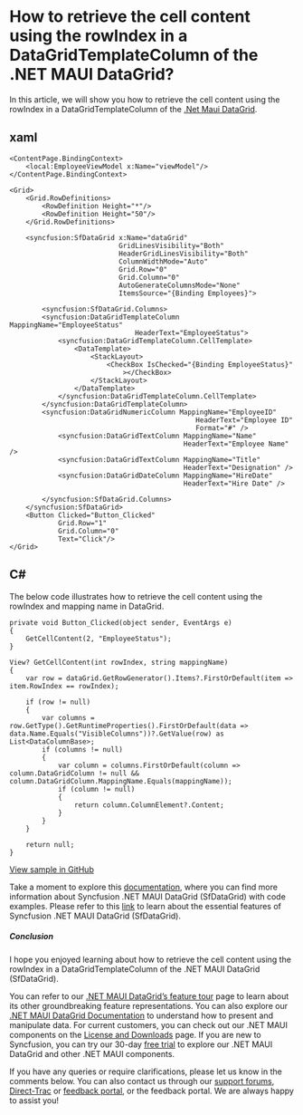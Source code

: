 # How to retrieve the cell content using the rowIndex in a DataGridTemplateColumn of the .NET MAUI DataGrid?
In this article, we will show you how to retrieve the cell content using the rowIndex in a DataGridTemplateColumn of the [.Net Maui DataGrid](https://www.syncfusion.com/maui-controls/maui-datagrid).

## xaml
```
<ContentPage.BindingContext>
    <local:EmployeeViewModel x:Name="viewModel"/>
</ContentPage.BindingContext>

<Grid>
    <Grid.RowDefinitions>
        <RowDefinition Height="*"/>
        <RowDefinition Height="50"/>
    </Grid.RowDefinitions>

    <syncfusion:SfDataGrid x:Name="dataGrid"
                           GridLinesVisibility="Both"
                           HeaderGridLinesVisibility="Both"
                           ColumnWidthMode="Auto"
                           Grid.Row="0"
                           Grid.Column="0"
                           AutoGenerateColumnsMode="None"
                           ItemsSource="{Binding Employees}">

        <syncfusion:SfDataGrid.Columns>
        <syncfusion:DataGridTemplateColumn MappingName="EmployeeStatus"
                               HeaderText="EmployeeStatus">
            <syncfusion:DataGridTemplateColumn.CellTemplate>
                <DataTemplate>
                    <StackLayout>
                        <CheckBox IsChecked="{Binding EmployeeStatus}"
                            ></CheckBox>
                    </StackLayout>
                </DataTemplate>
            </syncfusion:DataGridTemplateColumn.CellTemplate>
        </syncfusion:DataGridTemplateColumn>
        <syncfusion:DataGridNumericColumn MappingName="EmployeeID"
                                              HeaderText="Employee ID"
                                              Format="#" />
            <syncfusion:DataGridTextColumn MappingName="Name"
                                           HeaderText="Employee Name" />
            <syncfusion:DataGridTextColumn MappingName="Title"
                                           HeaderText="Designation" />
            <syncfusion:DataGridDateColumn MappingName="HireDate"
                                           HeaderText="Hire Date" />

        </syncfusion:SfDataGrid.Columns>
    </syncfusion:SfDataGrid>
    <Button Clicked="Button_Clicked" 
            Grid.Row="1"
            Grid.Column="0"
            Text="Click"/>
</Grid>
```

## C#
The below code illustrates how to retrieve the cell content using the rowIndex and mapping name in DataGrid.
```
private void Button_Clicked(object sender, EventArgs e)
{
    GetCellContent(2, "EmployeeStatus");
}

View? GetCellContent(int rowIndex, string mappingName)
{
    var row = dataGrid.GetRowGenerator().Items?.FirstOrDefault(item => item.RowIndex == rowIndex);

    if (row != null)
    {
        var columns = row.GetType().GetRuntimeProperties().FirstOrDefault(data => data.Name.Equals("VisibleColumns"))?.GetValue(row) as List<DataColumnBase>;
        if (columns != null)
        {
            var column = columns.FirstOrDefault(column => column.DataGridColumn != null && column.DataGridColumn.MappingName.Equals(mappingName));
            if (column != null)
            {
                return column.ColumnElement?.Content;
            }
        }
    }

    return null;
}
```
[View sample in GitHub](https://github.com/SyncfusionExamples/How-to-retrieve-the-actual-checkBox-in-a-cell-using-rowIndex-in-a-DataGridTemplateColumn)

Take a moment to explore this [documentation](https://help.syncfusion.com/maui/datagrid/overview), where you can find more information about Syncfusion .NET MAUI DataGrid (SfDataGrid) with code examples. Please refer to this [link](https://www.syncfusion.com/maui-controls/maui-datagrid) to learn about the essential features of Syncfusion .NET MAUI DataGrid (SfDataGrid).
 
##### Conclusion
 
I hope you enjoyed learning about how to retrieve the cell content using the rowIndex in a DataGridTemplateColumn of the .NET MAUI DataGrid (SfDataGrid).
 
You can refer to our [.NET MAUI DataGrid’s feature tour](https://www.syncfusion.com/maui-controls/maui-datagrid) page to learn about its other groundbreaking feature representations. You can also explore our [.NET MAUI DataGrid Documentation](https://help.syncfusion.com/maui/datagrid/getting-started) to understand how to present and manipulate data. 
For current customers, you can check out our .NET MAUI components on the [License and Downloads](https://www.syncfusion.com/sales/teamlicense) page. If you are new to Syncfusion, you can try our 30-day [free trial](https://www.syncfusion.com/downloads/maui) to explore our .NET MAUI DataGrid and other .NET MAUI components.
 
If you have any queries or require clarifications, please let us know in the comments below. You can also contact us through our [support forums](https://www.syncfusion.com/forums), [Direct-Trac](https://support.syncfusion.com/create) or [feedback portal](https://www.syncfusion.com/feedback/maui?control=sfdatagrid), or the feedback portal. We are always happy to assist you!